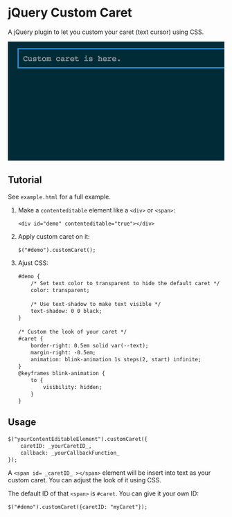 # jQuery Custom Caret

A jQuery plugin to let you custom your caret (text cursor) using CSS.

![](demo.gif)

## Tutorial

See `example.html` for a full example.

1. Make a `contenteditable` element like a `<div>` or `<span>`:

	```
	<div id="demo" contenteditable="true"></div>
	```
	
2. Apply custom caret on it:

	```
	$("#demo").customCaret();
	```
	
3. Ajust CSS:

	```
	#demo {
		/* Set text color to transparent to hide the default caret */
		color: transparent;

		/* Use text-shadow to make text visible */
		text-shadow: 0 0 black;
	}
	
	/* Custom the look of your caret */
	#caret {
		border-right: 0.5em solid var(--text);
		margin-right: -0.5em;
		animation: blink-animation 1s steps(2, start) infinite;
	}
	@keyframes blink-animation {
		to {
			visibility: hidden;
		}
	}
	```
	
## Usage

	$("yourContentEditableElement").customCaret({
		caretID: _yourCaretID_,
		callback: _yourCallbackFunction_
	});
	
A `<span id= _caretID_ ></span>` element will be insert into text as your custom caret. You can adjust the look of it using CSS.

The default ID of that `<span>` is `#caret`. You can give it your own ID:

	$("#demo").customCaret({caretID: "myCaret"});